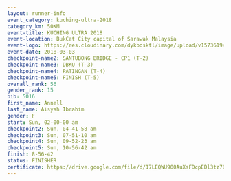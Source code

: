 ```yaml
--- 
layout: runner-info 
event_category: kuching-ultra-2018 
category_km: 50KM 
event-title: KUCHING ULTRA 2018 
event-location: BukCat City capital of Sarawak Malaysia 
event-logo: https://res.cloudinary.com/dykbosktl/image/upload/v1573619473/Logo/kuching-ultra-2018-logo_tlpvm5.png 
event-date: 2018-03-03 
checkpoint-name2: SANTUBONG BRIDGE - CP1 (T-2) 
checkpoint-name3: DBKU (T-3) 
checkpoint-name4: PATINGAN (T-4) 
checkpoint-name5: FINISH (T-5) 
overall_rank: 56
gender_rank: 15
bib: 5016
first_name: Annell
last_name: Aisyah Ibrahim
gender: F
start: Sun, 02-00-00 am
checkpoint2: Sun, 04-41-58 am
checkpoint3: Sun, 07-51-10 am
checkpoint4: Sun, 09-52-23 am
checkpoint5: Sun, 10-56-42 am
finish: 8-56-42
status: FINISHER
certificate: https://drive.google.com/file/d/17LEQWU900AuXsFDcpEDl3tz7QYDjxdZ6/view?usp=sharing
--- 
```

